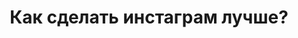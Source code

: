 ---
title: 'Как сделать инстаграм лучше?'
title_1: 'Бесконечная лента & инсталендинг'
title_2: 'Монтаж фото'
title_text: 'Просмотрите свои архивные фото, видеоматериалы, подберите подходящие
          по тематике. Закажите обработку из предлагаемых вариантов.'
title_1_text: 'Подбор цветовой гаммы, коррекция, монтаж фото/видео материалов
          согласно вашего контент-плана.'
title_2_text: 'Преобразование ваших фото в запоминающиеся стильные изображения.'
video:
    src_webm: '/media/6_insta.webm'
    title_webm: 'Девушка коллаж'
    src_mp4: '/media/6_insta.mp4'
    title_mp4: 'Девушка коллаж'
---